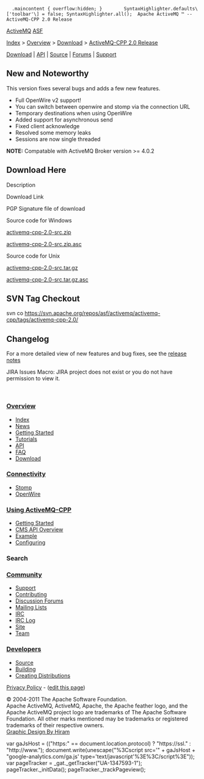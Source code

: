       .maincontent { overflow:hidden; }        SyntaxHighlighter.defaults\['toolbar'\] = false; SyntaxHighlighter.all();  Apache ActiveMQ ™ -- ActiveMQ-CPP 2.0 Release 

[ActiveMQ](http://activemq.apache.org/) [ASF](http://www.apache.org)

[Index](index.html) > [Overview](overview.html) > [Download](download.html) > [ActiveMQ-CPP 2.0 Release](activemq-cpp-20-release.html)

[Download](download.html) | [API](api.html) | [Source](source.html) | [Forums](http://activemq.apache.org/discussion-forums.html) | [Support](support.html)

New and Noteworthy
------------------

This version fixes several bugs and adds a few new features.

*   Full OpenWire v2 support!
*   You can switch between openwire and stomp via the connection URL
*   Temporary destinations when using OpenWire
*   Added support for asynchronous send
*   Fixed client acknowledge
*   Resolved some memory leaks
*   Sessions are now single threaded

**NOTE:** Compatable with ActiveMQ Broker version >= 4.0.2

Download Here
-------------

Description

Download Link

PGP Signature file of download

Source code for Windows

[activemq-cpp-2.0-src.zip](http://www.apache.org/dyn/closer.cgi/activemq/activemq-cpp/source/activemq-cpp-2.0-src.zip)

[activemq-cpp-2.0-src.zip.asc](http://www.apache.org/dist/activemq/activemq-cpp/source/activemq-cpp-2.0-src.zip.asc)

Source code for Unix

[activemq-cpp-2.0-src.tar.gz](http://www.apache.org/dyn/closer.cgi/activemq/activemq-cpp/source/activemq-cpp-2.0-src.tar.gz)

[activemq-cpp-2.0-src.tar.gz.asc](http://www.apache.org/dist/activemq/activemq-cpp/source/activemq-cpp-2.0-src.tar.gz.asc)

SVN Tag Checkout
----------------

svn co https://svn.apache.org/repos/asf/activemq/activemq-cpp/tags/activemq-cpp-2.0/

Changelog
---------

For a more detailed view of new features and bug fixes, see the [release notes](http://issues.apache.org/activemq/secure/ReleaseNote.jspa?projectId=11000&styleName=Html&version=11805)  

JIRA Issues Macro: JIRA project does not exist or you do not have permission to view it.

 

### [Overview](index.html)

*   [Index](index.html)
*   [News](news.html)
*   [Getting Started](getting-started.html)
*   [Tutorials](tutorials.html)
*   [API](api.html)
*   [FAQ](faq.html)
*   [Download](download.html)

### [Connectivity](connectivity.html)

*   [Stomp](stomp-support.html)
*   [OpenWire](openwire-support.html)

### [Using ActiveMQ-CPP](using-activemq-cpp.html)

*   [Getting Started](getting-started.html)
*   [CMS API Overview](cms-api-overview.html)
*   [Example](example.html)
*   [Configuring](configuring.html)

### Search

    
  

### [Community](community.html)

*   [Support](support.html)
*   [Contributing](http://activemq.apache.org/contributing.html)
*   [Discussion Forums](http://activemq.apache.org/discussion-forums.html)
*   [Mailing Lists](http://activemq.apache.org/mailing-lists.html)
*   [IRC](irc://irc.codehaus.org/activemq)
*   [IRC Log](http://servlet.uwyn.com/drone/log/hausbot/activemq)
*   [Site](site.html)
*   [Team](http://activemq.apache.org/team.html)

### [Developers](developers.html)

*   [Source](source.html)
*   [Building](building.html)
*   [Creating Distributions](creating-distributions.html)

[Privacy Policy](http://activemq.apache.org/privacy-policy.html) \- ([edit this page](https://cwiki.apache.org/confluence/pages/editpage.action?pageId=52024))

© 2004-2011 The Apache Software Foundation.  
Apache ActiveMQ, ActiveMQ, Apache, the Apache feather logo, and the Apache ActiveMQ project logo are trademarks of The Apache Software Foundation. All other marks mentioned may be trademarks or registered trademarks of their respective owners.  
[Graphic Design By Hiram](http://hiramchirino.com)

var gaJsHost = (("https:" == document.location.protocol) ? "https://ssl." : "http://www."); document.write(unescape("%3Cscript src='" + gaJsHost + "google-analytics.com/ga.js' type='text/javascript'%3E%3C/script%3E")); var pageTracker = \_gat.\_getTracker("UA-1347593-1"); pageTracker.\_initData(); pageTracker.\_trackPageview();